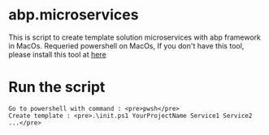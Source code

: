 # abp.microservices
This is script to create template solution microservices with abp framework in MacOs.
Requeried powershell on MacOs, If you don't have this tool, please install this tool at <a href="https://learn.microsoft.com/en-us/powershell/scripting/install/installing-powershell-on-macos?view=powershell-7.4">here</a>

# Run the script
    Go to powershell with command : <pre>pwsh</pre>
    Create template : <pre>.\init.ps1 YourProjectName Service1 Service2 ...</pre>
